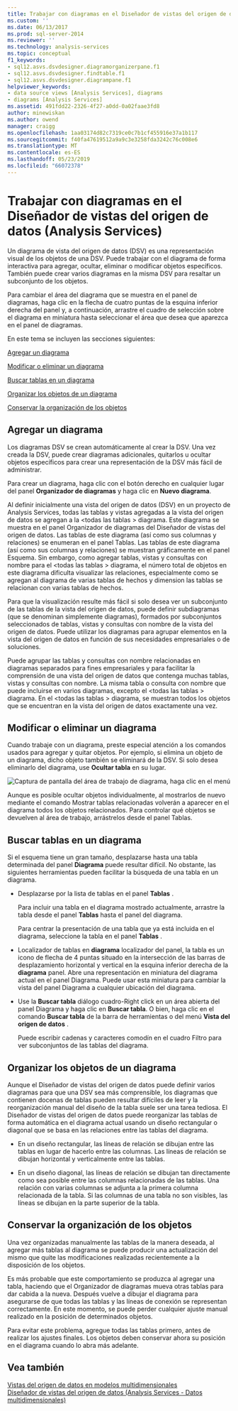 ```yaml
---
title: Trabajar con diagramas en el Diseñador de vistas del origen de datos (Analysis Services) | Microsoft Docs
ms.custom: ''
ms.date: 06/13/2017
ms.prod: sql-server-2014
ms.reviewer: ''
ms.technology: analysis-services
ms.topic: conceptual
f1_keywords:
- sql12.asvs.dsvdesigner.diagramorganizerpane.f1
- sql12.asvs.dsvdesigner.findtable.f1
- sql12.asvs.dsvdesigner.diagrampane.f1
helpviewer_keywords:
- data source views [Analysis Services], diagrams
- diagrams [Analysis Services]
ms.assetid: 491fdd22-2326-4f27-a0dd-0a02faae3fd8
author: minewiskan
ms.author: owend
manager: craigg
ms.openlocfilehash: 1aa03174d82c7319ce0c7b1cf455916e37a1b117
ms.sourcegitcommit: f40fa47619512a9a9c3e3258fda3242c76c008e6
ms.translationtype: MT
ms.contentlocale: es-ES
ms.lasthandoff: 05/23/2019
ms.locfileid: "66072378"
---
```

# <a name="work-with-diagrams-in-data-source-view-designer-analysis-services"></a>Trabajar con diagramas en el Diseñador de vistas del origen de datos (Analysis Services)
  Un diagrama de vista del origen de datos (DSV) es una representación visual de los objetos de una DSV. Puede trabajar con el diagrama de forma interactiva para agregar, ocultar, eliminar o modificar objetos específicos. También puede crear varios diagramas en la misma DSV para resaltar un subconjunto de los objetos.  
  
 Para cambiar el área del diagrama que se muestra en el panel de diagramas, haga clic en la flecha de cuatro puntas de la esquina inferior derecha del panel y, a continuación, arrastre el cuadro de selección sobre el diagrama en miniatura hasta seleccionar el área que desea que aparezca en el panel de diagramas.  
  
 En este tema se incluyen las secciones siguientes:  
  
 [Agregar un diagrama](#bkmk_add)  
  
 [Modificar o eliminar un diagrama](#bkmk_edit)  
  
 [Buscar tablas en un diagrama](#bkmk_findtables)  
  
 [Organizar los objetos de un diagrama](#bkmk_arrangeobjects)  
  
 [Conservar la organización de los objetos](#bkmk_preserve)  
  
##  <a name="bkmk_add"></a> Agregar un diagrama  
 Los diagramas DSV se crean automáticamente al crear la DSV. Una vez creada la DSV, puede crear diagramas adicionales, quitarlos u ocultar objetos específicos para crear una representación de la DSV más fácil de administrar.  
  
 Para crear un diagrama, haga clic con el botón derecho en cualquier lugar del panel **Organizador de diagramas** y haga clic en **Nuevo diagrama**.  
  
 Al definir inicialmente una vista del origen de datos (DSV) en un proyecto de Analysis Services, todas las tablas y vistas agregadas a la vista del origen de datos se agregan a la \<todas las tablas > diagrama. Este diagrama se muestra en el panel Organizador de diagramas del Diseñador de vistas del origen de datos. Las tablas de este diagrama (así como sus columnas y relaciones) se enumeran en el panel Tablas. Las tablas de este diagrama (así como sus columnas y relaciones) se muestran gráficamente en el panel Esquema. Sin embargo, como agregar tablas, vistas y consultas con nombre para el \<todas las tablas > diagrama, el número total de objetos en este diagrama dificulta visualizar las relaciones, especialmente como se agregan al diagrama de varias tablas de hechos y dimension las tablas se relacionan con varias tablas de hechos.  
  
 Para que la visualización resulte más fácil si solo desea ver un subconjunto de las tablas de la vista del origen de datos, puede definir subdiagramas (que se denominan simplemente diagramas), formados por subconjuntos seleccionados de tablas, vistas y consultas con nombre de la vista del origen de datos. Puede utilizar los diagramas para agrupar elementos en la vista del origen de datos en función de sus necesidades empresariales o de soluciones.  
  
 Puede agrupar las tablas y consultas con nombre relacionadas en diagramas separados para fines empresariales y para facilitar la comprensión de una vista del origen de datos que contenga muchas tablas, vistas y consultas con nombre. La misma tabla o consulta con nombre que puede incluirse en varios diagramas, excepto el \<todas las tablas > diagrama. En el \<todas las tablas > diagrama, se muestran todos los objetos que se encuentran en la vista del origen de datos exactamente una vez.  
  
##  <a name="bkmk_edit"></a> Modificar o eliminar un diagrama  
 Cuando trabaje con un diagrama, preste especial atención a los comandos usados para agregar y quitar objetos. Por ejemplo, si elimina un objeto de un diagrama, dicho objeto también se eliminará de la DSV. Si solo desea eliminarlo del diagrama, use **Ocultar tabla** en su lugar.  
  
 ![Captura de pantalla del área de trabajo de diagrama, haga clic en el menú](../media/ssas-olapdsv-diagram.gif "captura de pantalla del área de trabajo de diagrama, el menú contextual")  
  
 Aunque es posible ocultar objetos individualmente, al mostrarlos de nuevo mediante el comando Mostrar tablas relacionadas volverán a aparecer en el diagrama todos los objetos relacionados. Para controlar qué objetos se devuelven al área de trabajo, arrástrelos desde el panel Tablas.  
  
##  <a name="bkmk_findtables"></a> Buscar tablas en un diagrama  
 Si el esquema tiene un gran tamaño, desplazarse hasta una tabla determinada del panel **Diagrama** puede resultar difícil. No obstante, las siguientes herramientas pueden facilitar la búsqueda de una tabla en un diagrama.  
  
-   Desplazarse por la lista de tablas en el panel **Tablas** .  
  
     Para incluir una tabla en el diagrama mostrado actualmente, arrastre la tabla desde el panel **Tablas** hasta el panel del diagrama.  
  
     Para centrar la presentación de una tabla que ya está incluida en el diagrama, seleccione la tabla en el panel **Tablas** .  
  
-   Localizador de tablas en **diagrama** localizador del panel, la tabla es un icono de flecha de 4 puntas situado en la intersección de las barras de desplazamiento horizontal y vertical en la esquina inferior derecha de la **diagrama** panel. Abre una representación en miniatura del diagrama actual en el panel Diagrama. Puede usar esta miniatura para cambiar la vista del panel Diagrama a cualquier ubicación del diagrama.  
  
-   Use la **Buscar tabla** diálogo cuadro-Right click en un área abierta del panel Diagrama y haga clic en **Buscar tabla**. O bien, haga clic en el comando **Buscar tabla** de la barra de herramientas o del menú **Vista del origen de datos** .  
  
     Puede escribir cadenas y caracteres comodín en el cuadro Filtro para ver subconjuntos de las tablas del diagrama.  
  
##  <a name="bkmk_arrangeobjects"></a> Organizar los objetos de un diagrama  
 Aunque el Diseñador de vistas del origen de datos puede definir varios diagramas para que una DSV sea más comprensible, los diagramas que contienen docenas de tablas pueden resultar difíciles de leer y la reorganización manual del diseño de la tabla suele ser una tarea tediosa. El Diseñador de vistas del origen de datos puede reorganizar las tablas de forma automática en el diagrama actual usando un diseño rectangular o diagonal que se basa en las relaciones entre las tablas del diagrama.  
  
-   En un diseño rectangular, las líneas de relación se dibujan entre las tablas en lugar de hacerlo entre las columnas. Las líneas de relación se dibujan horizontal y verticalmente entre las tablas.  
  
-   En un diseño diagonal, las líneas de relación se dibujan tan directamente como sea posible entre las columnas relacionadas de las tablas. Una relación con varias columnas se adjunta a la primera columna relacionada de la tabla. Si las columnas de una tabla no son visibles, las líneas se dibujan en la parte superior de la tabla.  
  
##  <a name="bkmk_preserve"></a> Conservar la organización de los objetos  
 Una vez organizadas manualmente las tablas de la manera deseada, al agregar más tablas al diagrama se puede producir una actualización del mismo que quite las modificaciones realizadas recientemente a la disposición de los objetos.  
  
 Es más probable que este comportamiento se produzca al agregar una tabla, haciendo que el Organizador de diagramas mueva otras tablas para dar cabida a la nueva. Después vuelve a dibujar el diagrama para asegurarse de que todas las tablas y las líneas de conexión se representan correctamente. En este momento, se puede perder cualquier ajuste manual realizado en la posición de determinados objetos.  
  
 Para evitar este problema, agregue todas las tablas primero, antes de realizar los ajustes finales. Los objetos deben conservar ahora su posición en el diagrama cuando lo abra más adelante.  
  
## <a name="see-also"></a>Vea también  
 [Vistas del origen de datos en modelos multidimensionales](data-source-views-in-multidimensional-models.md)   
 [Diseñador de vistas del origen de datos &#40;Analysis Services - Datos multidimensionales&#41;](../data-source-view-designer-analysis-services-multidimensional-data.md)  
  
  
